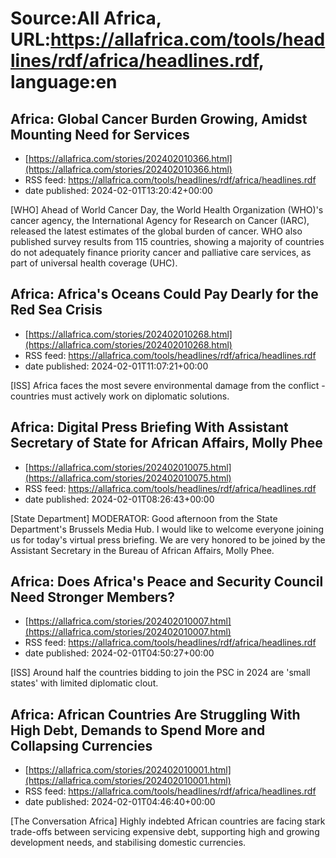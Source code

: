 # Source:All Africa, URL:https://allafrica.com/tools/headlines/rdf/africa/headlines.rdf, language:en

## Africa: Global Cancer Burden Growing, Amidst Mounting Need for Services
 - [https://allafrica.com/stories/202402010366.html](https://allafrica.com/stories/202402010366.html)
 - RSS feed: https://allafrica.com/tools/headlines/rdf/africa/headlines.rdf
 - date published: 2024-02-01T13:20:42+00:00

[WHO] Ahead of World Cancer Day, the World Health Organization (WHO)'s cancer agency, the International Agency for Research on Cancer (IARC), released the latest estimates of the global burden of cancer. WHO also published survey results from 115 countries, showing a majority of countries do not adequately finance priority cancer and palliative care services, as part of universal health coverage (UHC).

## Africa: Africa's Oceans Could Pay Dearly for the Red Sea Crisis
 - [https://allafrica.com/stories/202402010268.html](https://allafrica.com/stories/202402010268.html)
 - RSS feed: https://allafrica.com/tools/headlines/rdf/africa/headlines.rdf
 - date published: 2024-02-01T11:07:21+00:00

[ISS] Africa faces the most severe environmental damage from the conflict - countries must actively work on diplomatic solutions.

## Africa: Digital Press Briefing With Assistant Secretary of State for African Affairs, Molly Phee
 - [https://allafrica.com/stories/202402010075.html](https://allafrica.com/stories/202402010075.html)
 - RSS feed: https://allafrica.com/tools/headlines/rdf/africa/headlines.rdf
 - date published: 2024-02-01T08:26:43+00:00

[State Department] MODERATOR: Good afternoon from the State Department's Brussels Media Hub. I would like to welcome everyone joining us for today's virtual press briefing. We are very honored to be joined by the Assistant Secretary in the Bureau of African Affairs, Molly Phee.

## Africa: Does Africa's Peace and Security Council Need Stronger Members?
 - [https://allafrica.com/stories/202402010007.html](https://allafrica.com/stories/202402010007.html)
 - RSS feed: https://allafrica.com/tools/headlines/rdf/africa/headlines.rdf
 - date published: 2024-02-01T04:50:27+00:00

[ISS] Around half the countries bidding to join the PSC in 2024 are 'small states' with limited diplomatic clout.

## Africa: African Countries Are Struggling With High Debt, Demands to Spend More and Collapsing Currencies
 - [https://allafrica.com/stories/202402010001.html](https://allafrica.com/stories/202402010001.html)
 - RSS feed: https://allafrica.com/tools/headlines/rdf/africa/headlines.rdf
 - date published: 2024-02-01T04:46:40+00:00

[The Conversation Africa] Highly indebted African countries are facing stark trade-offs between servicing expensive debt, supporting high and growing development needs, and stabilising domestic currencies.

